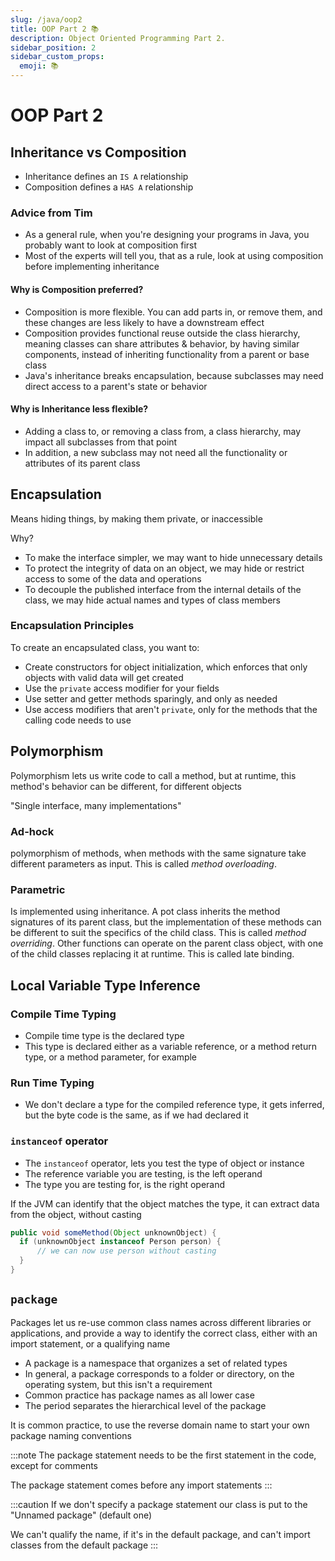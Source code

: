 ```yaml
---
slug: /java/oop2
title: OOP Part 2 📚
description: Object Oriented Programming Part 2.
sidebar_position: 2
sidebar_custom_props:
  emoji: 📚 
---
```


# OOP Part 2

## Inheritance vs Composition

* Inheritance defines an `IS A` relationship
* Composition defines a `HAS A` relationship

### Advice from Tim

* As a general rule, when you're designing your programs in Java, you probably want to look at composition first
* Most of the experts will tell you, that as a rule, look at using composition before implementing inheritance

#### Why is Composition preferred?

* Composition is more flexible. You can add parts in, or remove them, and these changes are less likely to have a
  downstream effect
* Composition provides functional reuse outside the class hierarchy, meaning classes can share attributes & behavior, by
  having similar components, instead of inheriting functionality from a parent or base class
* Java's inheritance breaks encapsulation, because subclasses may need direct access to a parent's state or behavior

#### Why is Inheritance less flexible?

* Adding a class to, or removing a class from, a class hierarchy, may impact all subclasses from that point
* In addition, a new subclass may not need all the functionality or attributes of its parent class

## Encapsulation

Means hiding things, by making them private, or inaccessible

Why?

* To make the interface simpler, we may want to hide unnecessary details
* To protect the integrity of data on an object, we may hide or restrict access to some of the data and operations
* To decouple the published interface from the internal details of the class, we may hide actual names and types of
  class members

### Encapsulation Principles

To create an encapsulated class, you want to:

* Create constructors for object initialization, which enforces that only objects with valid data will get created
* Use the `private` access modifier for your fields
* Use setter and getter methods sparingly, and only as needed
* Use access modifiers that aren't `private`, only for the methods that the calling code needs to use

## Polymorphism

Polymorphism lets us write code to call a method, but at runtime, this method's behavior can be different, for different
objects

"Single interface, many implementations"

### Ad-hock

polymorphism of methods, when methods with the same signature take different parameters as input. This is called _method
overloading_.

### Parametric

Is implemented using inheritance. A pot class inherits the method signatures of its parent class, but the implementation
of these methods can be different to suit the specifics of the child class. This is called _method overriding_. Other
functions can operate on the parent class object, with one of the child classes replacing it at runtime. This is called
late binding.

## Local Variable Type Inference

### Compile Time Typing

* Compile time type is the declared type
* This type is declared either as a variable reference, or a method return type, or a method parameter, for example

### Run Time Typing

* We don't declare a type for the compiled reference type, it gets inferred, but the byte code is the same, as if we had
declared it

### `instanceof` operator

* The `instanceof` operator, lets you test the type of object or instance
* The reference variable you are testing, is the left operand
* The type you are testing for, is the right operand

If the JVM can identify that the object matches the type, it can extract data from the object, without casting

```java
public void someMethod(Object unknownObject) {
  if (unknownObject instanceof Person person) {
      // we can now use person without casting
  }
}
```

## `package`

Packages let us re-use common class names across different libraries or applications, and provide a way to identify the
correct class, either with an import statement, or a qualifying name

* A package is a namespace that organizes a set of related types
* In general, a package corresponds to a folder or directory, on the operating system, but this isn't a requirement
* Common practice has package names as all lower case
* The period separates the hierarchical level of the package

It is common practice, to use the reverse domain name to start your own package naming conventions

:::note
The package statement needs to be the first statement in the code, except for comments

The package statement comes before any import statements
:::

:::caution
If we don't specify a package statement our class is put to the "Unnamed package" (default one)
 
We can't qualify the name, if it's in the default package, and can't import classes from the default package
:::
